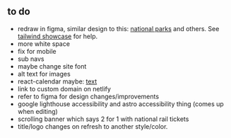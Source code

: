 ## to do

- redraw in figma, similar design to this: [national parks](https://www.nationalparks.org/) and others. See [tailwind showcase](https://tailwindcss.com/showcase) for help.
- more white space
- fix for mobile
- sub navs
- maybe change site font
- alt text for images
- react-calendar maybe: [text](https://projects.wojtekmaj.pl/react-calendar/)
- link to custom domain on netlify
- refer to figma for design changes/improvements
- google lighthouse accessibility and astro accessibility thing (comes up when editing)
- scrolling banner which says 2 for 1 with national rail tickets
- title/logo changes on refresh to another style/color.
